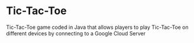 # Tic-Tac-Toe
Tic-Tac-Toe game coded in Java that allows players to play Tic-Tac-Toe on different devices by connecting to a Google Cloud Server
